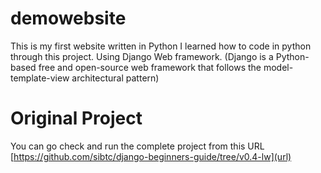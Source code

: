 # demowebsite
This is my first website written in Python
I learned how to code in python through this project.
Using Django Web framework.
(Django is a Python-based free and open-source web framework that follows the model-template-view architectural pattern)

# Original Project

You can go check and run the complete project from this URL
[https://github.com/sibtc/django-beginners-guide/tree/v0.4-lw](url)
